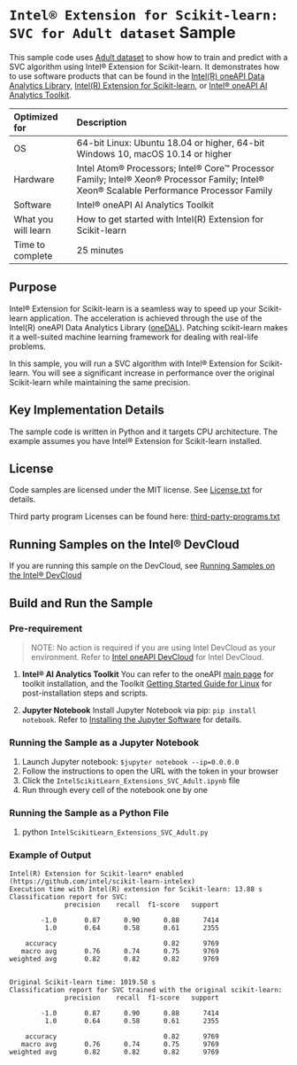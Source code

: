 # `Intel® Extension for Scikit-learn: SVC for Adult dataset` Sample
This sample code uses [Adult dataset](https://archive.ics.uci.edu/ml/datasets/adult) to show how to train and predict with a SVC algorithm using Intel® Extension for Scikit-learn. It demonstrates how to use software products that can be found in the [Intel(R) oneAPI Data Analytics Library](https://software.intel.com/content/www/us/en/develop/tools/oneapi/components/onedal.html), [Intel(R) Extension for Scikit-learn](https://intel.github.io/scikit-learn-intelex/), or [Intel® oneAPI AI Analytics Toolkit](https://software.intel.com/content/www/us/en/develop/tools/oneapi/ai-analytics-toolkit.html).

| Optimized for                     | Description
| :---                              | :---
| OS                                | 64-bit Linux: Ubuntu 18.04 or higher, 64-bit Windows 10, macOS 10.14 or higher
| Hardware                          | Intel Atom® Processors; Intel® Core™ Processor Family; Intel® Xeon® Processor Family; Intel® Xeon® Scalable Performance Processor Family
| Software                          | Intel® oneAPI AI Analytics Toolkit
| What you will learn               | How to get started with Intel(R) Extension for Scikit-learn
| Time to complete                  | 25 minutes

## Purpose

Intel® Extension for Scikit-learn is a seamless way to speed up your Scikit-learn application. The acceleration is achieved through the use of the Intel(R) oneAPI Data Analytics Library ([oneDAL](https://github.com/oneapi-src/oneDAL)). Patching scikit-learn makes it a well-suited machine learning framework for dealing with real-life problems.

In this sample, you will run a SVC algorithm with Intel® Extension for Scikit-learn. You will see a significant increase in performance over the original Scikit-learn while maintaining the same precision.
  
## Key Implementation Details 
The sample code is written in Python and it targets CPU architecture. The example assumes you have Intel® Extension for Scikit-learn installed.

## License  
Code samples are licensed under the MIT license. See
[License.txt](https://github.com/oneapi-src/oneAPI-samples/blob/master/License.txt) for details.

Third party program Licenses can be found here: [third-party-programs.txt](https://github.com/oneapi-src/oneAPI-samples/blob/master/third-party-programs.txt)

## Running Samples on the Intel&reg; DevCloud
If you are running this sample on the DevCloud, see [Running Samples on the Intel&reg; DevCloud](#run-samples-on-devcloud)

## Build and Run the Sample

### Pre-requirement

> NOTE: No action is required if you are using Intel DevCloud as your environment.
  Refer to [Intel oneAPI DevCloud](https://intelsoftwaresites.secure.force.com/devcloud/oneapi) for Intel DevCloud.

 1. **Intel® AI Analytics Toolkit**
       You can refer to the oneAPI [main page](https://software.intel.com/en-us/oneapi) for toolkit installation,
       and the Toolkit [Getting Started Guide for Linux](https://software.intel.com/en-us/get-started-with-intel-oneapi-linux-get-started-with-the-intel-ai-analytics-toolkit) for post-installation steps and scripts.

 2. **Jupyter Notebook**
       Install Jupyter Notebook via pip: `pip install notebook`.
       Refer to [Installing the Jupyter Software](https://jupyter.org/install) for details.


### Running the Sample as a Jupyter Notebook

1. Launch Jupyter notebook: `$jupyter notebook --ip=0.0.0.0`
2. Follow the instructions to open the URL with the token in your browser
3. Click the `IntelScikitLearn_Extensions_SVC_Adult.ipynb` file
4. Run through every cell of the notebook one by one

### Running the Sample as a Python File

1. python `IntelScikitLearn_Extensions_SVC_Adult.py`

### Example of Output

```
Intel(R) Extension for Scikit-learn* enabled (https://github.com/intel/scikit-learn-intelex)
Execution time with Intel(R) extension for Scikit-learn: 13.88 s
Classification report for SVC:
              precision    recall  f1-score   support

        -1.0       0.87      0.90      0.88      7414
         1.0       0.64      0.58      0.61      2355

    accuracy                           0.82      9769
   macro avg       0.76      0.74      0.75      9769
weighted avg       0.82      0.82      0.82      9769


Original Scikit-learn time: 1019.58 s
Classification report for SVC trained with the original scikit-learn:
              precision    recall  f1-score   support

        -1.0       0.87      0.90      0.88      7414
         1.0       0.64      0.58      0.61      2355

    accuracy                           0.82      9769
   macro avg       0.76      0.74      0.75      9769
weighted avg       0.82      0.82      0.82      9769
```